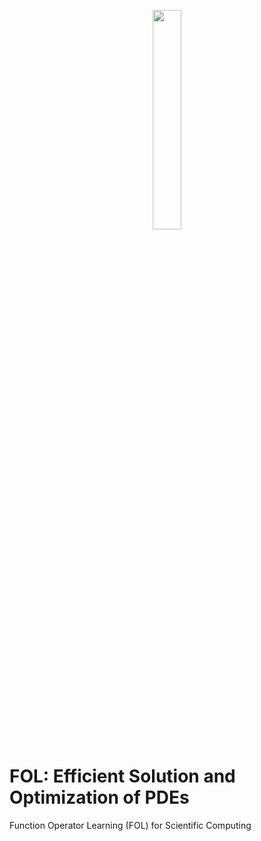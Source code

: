 <p align=center><img height="30.0%" width="30.0%" src="![FOL](https://github.com/RezaNajian/FOL/assets/62375973/23b09247-c2e2-46f1-af4a-2963ef918aea)
"></p>

# FOL: Efficient Solution and Optimization of PDEs
Function Operator Learning (FOL) for Scientific Computing
